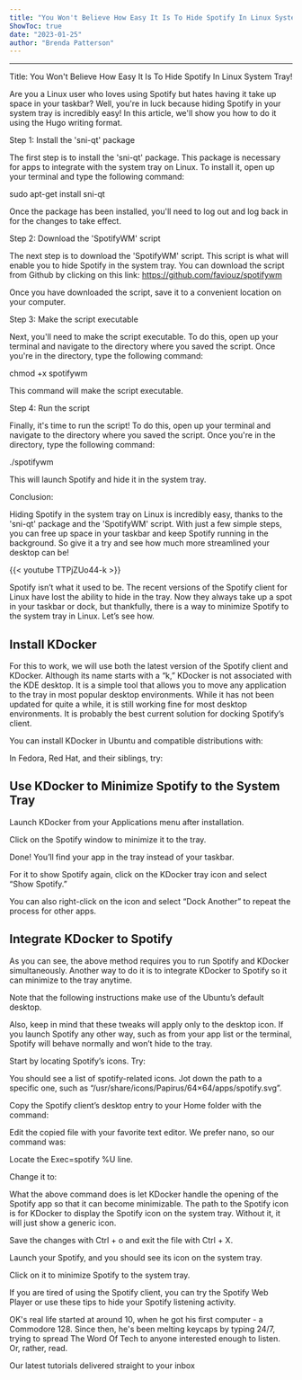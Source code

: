 ```yaml
---
title: "You Won't Believe How Easy It Is To Hide Spotify In Linux System Tray!"
ShowToc: true 
date: "2023-01-25"
author: "Brenda Patterson"
---
```

*****
Title: You Won't Believe How Easy It Is To Hide Spotify In Linux System Tray!

Are you a Linux user who loves using Spotify but hates having it take up space in your taskbar? Well, you're in luck because hiding Spotify in your system tray is incredibly easy! In this article, we'll show you how to do it using the Hugo writing format.

Step 1: Install the 'sni-qt' package

The first step is to install the 'sni-qt' package. This package is necessary for apps to integrate with the system tray on Linux. To install it, open up your terminal and type the following command:

sudo apt-get install sni-qt

Once the package has been installed, you'll need to log out and log back in for the changes to take effect.

Step 2: Download the 'SpotifyWM' script

The next step is to download the 'SpotifyWM' script. This script is what will enable you to hide Spotify in the system tray. You can download the script from Github by clicking on this link: https://github.com/faviouz/spotifywm

Once you have downloaded the script, save it to a convenient location on your computer.

Step 3: Make the script executable

Next, you'll need to make the script executable. To do this, open up your terminal and navigate to the directory where you saved the script. Once you're in the directory, type the following command:

chmod +x spotifywm

This command will make the script executable.

Step 4: Run the script

Finally, it's time to run the script! To do this, open up your terminal and navigate to the directory where you saved the script. Once you're in the directory, type the following command:

./spotifywm

This will launch Spotify and hide it in the system tray.

Conclusion:

Hiding Spotify in the system tray on Linux is incredibly easy, thanks to the 'sni-qt' package and the 'SpotifyWM' script. With just a few simple steps, you can free up space in your taskbar and keep Spotify running in the background. So give it a try and see how much more streamlined your desktop can be!

{{< youtube TTPjZUo44-k >}} 



Spotify isn’t what it used to be. The recent versions of the Spotify client for Linux have lost the ability to hide in the tray. Now they always take up a spot in your taskbar or dock, but thankfully, there is a way to minimize Spotify to the system tray in Linux. Let’s see how.
 
## Install KDocker
 
For this to work, we will use both the latest version of the Spotify client and KDocker. Although its name starts with a “k,” KDocker is not associated with the KDE desktop. It is a simple tool that allows you to move any application to the tray in most popular desktop environments. While it has not been updated for quite a while, it is still working fine for most desktop environments. It is probably the best current solution for docking Spotify’s client.
 
You can install KDocker in Ubuntu and compatible distributions with:
 
In Fedora, Red Hat, and their siblings, try:
 
## Use KDocker to Minimize Spotify to the System Tray
 
Launch KDocker from your Applications menu after installation.
 
Click on the Spotify window to minimize it to the tray.
 
Done! You’ll find your app in the tray instead of your taskbar.
 
For it to show Spotify again, click on the KDocker tray icon and select “Show Spotify.”
 
You can also right-click on the icon and select “Dock Another” to repeat the process for other apps.
 
## Integrate KDocker to Spotify
 
As you can see, the above method requires you to run Spotify and KDocker simultaneously. Another way to do it is to integrate KDocker to Spotify so it can minimize to the tray anytime. 
 
Note that the following instructions make use of the Ubuntu’s default desktop.
 
Also, keep in mind that these tweaks will apply only to the desktop icon. If you launch Spotify any other way, such as from your app list or the terminal, Spotify will behave normally and won’t hide to the tray.
 
Start by locating Spotify’s icons. Try:
 
You should see a list of spotify-related icons. Jot down the path to a specific one, such as “/usr/share/icons/Papirus/64×64/apps/spotify.svg”.
 
Copy the Spotify client’s desktop entry to your Home folder with the command:
 
Edit the copied file with your favorite text editor. We prefer nano, so our command was:
 
Locate the Exec=spotify %U line. 
 
Change it to:
 
What the above command does is let KDocker handle the opening of the Spotify app so that it can become minimizable. The path to the Spotify icon is for KDocker to display the Spotify icon on the system tray. Without it, it will just show a generic icon.
 
Save the changes with Ctrl + o and exit the file with Ctrl + X. 
 
Launch your Spotify, and you should see its icon on the system tray. 
 
Click on it to minimize Spotify to the system tray.
 
If you are tired of using the Spotify client, you can try the Spotify Web Player or use these tips to hide your Spotify listening activity.
 
OK's real life started at around 10, when he got his first computer - a Commodore 128. Since then, he's been melting keycaps by typing 24/7, trying to spread The Word Of Tech to anyone interested enough to listen. Or, rather, read.
 
Our latest tutorials delivered straight to your inbox




